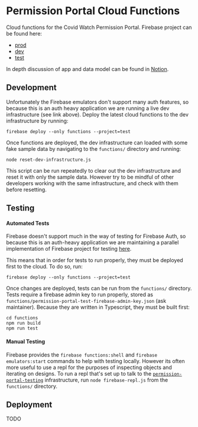 # Permission Portal Cloud Functions

Cloud functions for the Covid Watch Permission Portal.
Firebase project can be found here:

- [prod](https://console.firebase.google.com/project/permission-portal/)
- [dev](https://console.firebase.google.com/project/permission-portal-dev/)
- [test](https://console.firebase.google.com/project/permission-portal-test/)

In depth discussion of app and data model can be found in [Notion](https://www.notion.so/covidwatch/Org-Admin-App-Technical-Details-f8a235f8cfb44e1d938c731ccfe621cb).

## Development

Unfortunately the Firebase emulators don't support many auth features, so because this is an auth heavy application we are running a live dev infrastructure (see link above). Deploy the latest cloud functions to the dev infrastructure by running:

```
firebase deploy --only functions --project=test
```

Once functions are deployed, the dev infrastructure can loaded with some fake sample data by navigating to the `functions/` directory and running:

```
node reset-dev-infrastructure.js
```

This script can be run repeatedly to clear out the dev infrastructure and reset it with only the sample data. However try to be mindful of other developers working with the same infrastructure, and check with them before resetting.

## Testing

#### Automated Tests

Firebase doesn't support much in the way of testing for Firebase Auth, so because this is an auth-heavy application we are maintaining a parallel implementation of Firebase project for testing [here](https://console.firebase.google.com/project/permission-portal-test/).

This means that in order for tests to run properly, they must be deployed first to the cloud. To do so, run:

```
firebase deploy --only functions --project=test
```

Once changes are deployed, tests can be run from the `functions/` directory. Tests require a firebase admin key to run properly, stored as `functions/permission-portal-test-firebase-admin-key.json` (ask maintainer). Because they are written in Typescript, they must be built first:

```
cd functions
npm run build
npm run test
```

#### Manual Testing

Firebase provides the `firebase functions:shell` and `firebase emulators:start` commands to help with testing locally. However its often more useful to use a repl for the purposes of inspecting objects and iterating on designs. To run a repl that's set up to talk to the [`permission-portal-testing`](https://console.firebase.google.com/project/permission-portal-test/) infrastructure, run `node firebase-repl.js` from the `functions/` directory.

## Deployment

TODO
